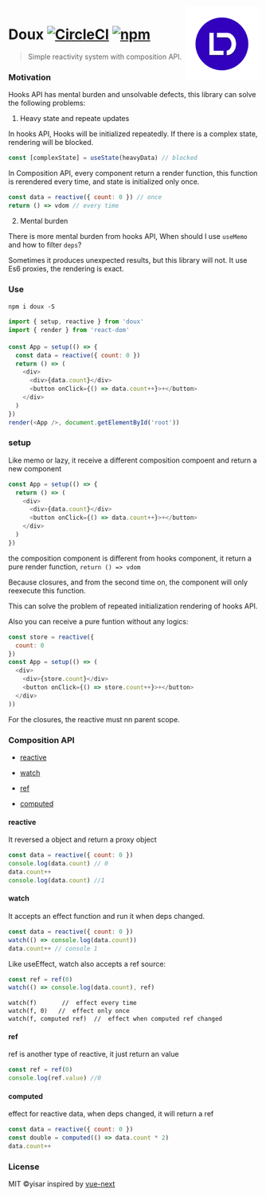 <img src="docs/doux.png" alt="logo" height="150" align="right" />

# Doux [![CircleCI](https://circleci.com/gh/yisar/doux.svg?style=svg)](https://circleci.com/gh/yisar/doux) [![npm](https://img.shields.io/npm/v/doux.svg?label=)](https://npmjs.com/package/doux)

> Simple reactivity system with composition API.

### Motivation

Hooks API has mental burden and unsolvable defects, this library can solve the following problems:

1. Heavy state and repeate updates

In hooks API, Hooks will be initialized repeatedly. If there is a complex state, rendering will be blocked.

```js
const [complexState] = useState(heavyData) // blocked
```

In Composition API, every component return a render function, this function is rerendered every time, and state is initialized only once.

```js
const data = reactive({ count: 0 }) // once
return () => vdom // every time
```

2. Mental burden

There is more mental burden from hooks API, When should I use `useMemo` and how to filter `deps`?

Sometimes it produces unexpected results, but this library will not. It use Es6 proxies, the rendering is exact.

### Use

```shell
npm i doux -S
```

```js
import { setup, reactive } from 'doux'
import { render } from 'react-dom'

const App = setup(() => {
  const data = reactive({ count: 0 })
  return () => (
    <div>
      <div>{data.count}</div>
      <button onClick={() => data.count++}>+</button>
    </div>
  )
})
render(<App />, document.getElementById('root'))
```

### setup

Like memo or lazy, it receive a different composition compoent and return a new component

```js
const App = setup(() => {
  return () => (
    <div>
      <div>{data.count}</div>
      <button onClick={() => data.count++}>+</button>
    </div>
  )
})
```

the composition component is different from hooks component, it return a pure render function, `return () => vdom`

Because closures, and from the second time on, the component will only reexecute this function.

This can solve the problem of repeated initialization rendering of hooks API.

Also you can receive a pure funtion without any logics:

```js
const store = reactive({
  count: 0
})
const App = setup(() => (
  <div>
    <div>{store.count}</div>
    <button onClick={() => store.count++}>+</button>
  </div>
))
```

For the closures, the reactive must nn parent scope.

### Composition API

- [reactive](https://github.com/yisar/doux#reactive)

- [watch](https://github.com/yisar/doux#watch)

- [ref](https://github.com/yisar/doux#ref)

- [computed](https://github.com/yisar/doux#computed)

#### reactive

It reversed a object and return a proxy object

```js
const data = reactive({ count: 0 })
console.log(data.count) // 0
data.count++
console.log(data.count) //1
```

#### watch

It accepts an effect function and run it when deps changed.

```js
const data = reactive({ count: 0 })
watch(() => console.log(data.count))
data.count++ // console 1
```

Like useEffect, watch also accepts a ref source:

```js
const ref = ref(0)
watch(() => console.log(data.count), ref)
```
```shell
watch(f)       //  effect every time
watch(f, 0)   //  effect only once
watch(f, computed ref)  //  effect when computed ref changed
```
#### ref

ref is another type of reactive, it just return an value

```js
const ref = ref(0)
console.log(ref.value) //0
```

#### computed

effect for reactive data, when deps changed, it will return a ref

```js
const data = reactive({ count: 0 })
const double = computed(() => data.count * 2)
data.count++
```

### License

MIT ©yisar inspired by [vue-next](https://github.com/vuejs/vue-next)
